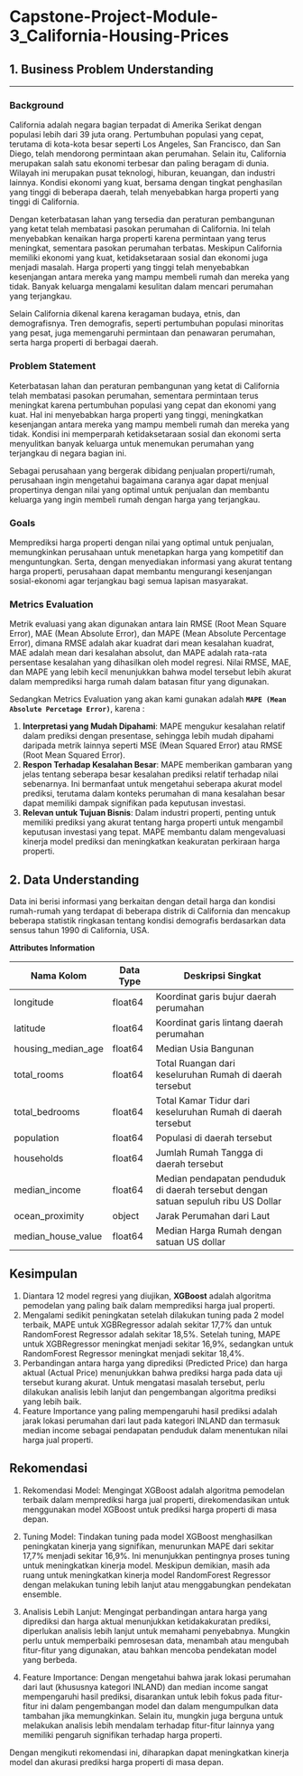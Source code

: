 # Capstone-Project-Module-3_California-Housing-Prices

## **1. Business Problem Understanding**
---

### **Background**
California adalah negara bagian terpadat di Amerika Serikat dengan populasi lebih dari 39 juta orang. Pertumbuhan populasi yang cepat, terutama di kota-kota besar seperti Los Angeles, San Francisco, dan San Diego, telah mendorong permintaan akan perumahan.  Selain itu, California merupakan salah satu ekonomi terbesar dan paling beragam di dunia. Wilayah ini merupakan pusat teknologi, hiburan, keuangan, dan industri lainnya. Kondisi ekonomi yang kuat, bersama dengan tingkat penghasilan yang tinggi di beberapa daerah, telah menyebabkan harga properti yang tinggi di California.

Dengan keterbatasan lahan yang tersedia dan peraturan pembangunan yang ketat telah membatasi pasokan perumahan di California. Ini telah menyebabkan kenaikan harga properti karena permintaan yang terus meningkat, sementara pasokan perumahan terbatas. Meskipun California memiliki ekonomi yang kuat, ketidaksetaraan sosial dan ekonomi juga menjadi masalah. Harga properti yang tinggi telah menyebabkan kesenjangan antara mereka yang mampu membeli rumah dan mereka yang tidak. Banyak keluarga mengalami kesulitan dalam mencari perumahan yang terjangkau.

Selain California dikenal karena keragaman budaya, etnis, dan demografisnya. Tren demografis, seperti pertumbuhan populasi minoritas yang pesat, juga memengaruhi permintaan dan penawaran perumahan, serta harga properti di berbagai daerah.

### **Problem Statement**
Keterbatasan lahan dan peraturan pembangunan yang ketat di California telah membatasi pasokan perumahan, sementara permintaan terus meningkat karena pertumbuhan populasi yang cepat dan ekonomi yang kuat. Hal ini menyebabkan harga properti yang tinggi, meningkatkan kesenjangan antara mereka yang mampu membeli rumah dan mereka yang tidak. Kondisi ini memperparah ketidaksetaraan sosial dan ekonomi serta menyulitkan banyak keluarga untuk menemukan perumahan yang terjangkau di negara bagian ini. 

Sebagai perusahaan yang bergerak dibidang penjualan properti/rumah, perusahaan ingin mengetahui bagaimana caranya agar dapat menjual propertinya dengan nilai yang optimal untuk penjualan dan membantu keluarga yang ingin membeli rumah dengan harga yang terjangkau.

### **Goals**
Memprediksi harga properti dengan nilai yang optimal untuk penjualan, memungkinkan perusahaan untuk menetapkan harga yang kompetitif dan menguntungkan. Serta, dengan menyediakan informasi yang akurat tentang harga properti, perusahaan dapat membantu mengurangi kesenjangan sosial-ekonomi agar terjangkau bagi semua lapisan masyarakat.

### **Metrics Evaluation**
Metrik evaluasi yang akan digunakan antara lain RMSE (Root Mean Square Error), MAE (Mean Absolute Error), dan MAPE (Mean Absolute Percentage Error), dimana RMSE adalah akar kuadrat dari mean kesalahan kuadrat, MAE adalah mean dari kesalahan absolut, dan MAPE adalah rata-rata persentase kesalahan yang dihasilkan oleh model regresi. Nilai RMSE, MAE, dan MAPE yang lebih kecil menunjukkan bahwa model tersebut lebih akurat dalam memprediksi harga rumah dalam batasan fitur yang digunakan.

Sedangkan Metrics Evaluation yang akan kami gunakan adalah **`MAPE (Mean Absolute Percetage Error)`**, karena :

1. **Interpretasi yang Mudah Dipahami**: MAPE mengukur kesalahan relatif dalam prediksi dengan presentase, sehingga lebih mudah dipahami daripada metrik lainnya seperti MSE (Mean Squared Error) atau RMSE (Root Mean Squared Error).
2. **Respon Terhadap Kesalahan Besar**: MAPE memberikan gambaran yang jelas tentang seberapa besar kesalahan prediksi relatif terhadap nilai sebenarnya. Ini bermanfaat untuk mengetahui seberapa akurat model prediksi, terutama dalam konteks perumahan di mana kesalahan besar dapat memiliki dampak signifikan pada keputusan investasi.
3. **Relevan untuk Tujuan Bisnis**: Dalam industri properti, penting untuk memiliki prediksi yang akurat tentang harga properti untuk mengambil keputusan investasi yang tepat. MAPE membantu dalam mengevaluasi kinerja model prediksi dan meningkatkan keakuratan perkiraan harga properti.


## **2. Data Understanding**
Data ini berisi informasi yang berkaitan dengan detail harga dan kondisi rumah-rumah yang terdapat di beberapa distrik di California dan mencakup beberapa statistik ringkasan tentang kondisi demografis berdasarkan data sensus tahun 1990 di California, USA.

**Attributes Information**

| **Nama Kolom** | **Data Type** | **Deskripsi Singkat** |
| --- | --- | --- |
| longitude | float64 | Koordinat garis bujur daerah perumahan |
| latitude | float64 | Koordinat garis lintang daerah perumahan |
| housing_median_age | float64 | Median Usia Bangunan |
| total_rooms | float64 | Total Ruangan dari keseluruhan Rumah di daerah tersebut|
| total_bedrooms | float64 | Total Kamar Tidur dari keseluruhan Rumah di daerah tersebut|
| population | float64 | Populasi di daerah tersebut |
| households | float64 | Jumlah Rumah Tangga di daerah tersebut|
| median_income | float64 | Median pendapatan penduduk di daerah tersebut dengan satuan sepuluh ribu US Dollar |
| ocean_proximity | object  | Jarak Perumahan dari Laut |
| median_house_value | float64 | Median Harga Rumah dengan satuan US dollar |

## Kesimpulan
1. Diantara 12 model regresi yang diujikan, **XGBoost** adalah algoritma pemodelan yang paling baik dalam memprediksi harga jual properti.
2. Mengalami sedikit peningkatan setelah dilakukan tuning pada 2 model terbaik, MAPE untuk XGBRegressor adalah sekitar 17,7% dan untuk RandomForest Regressor adalah sekitar 18,5%. Setelah tuning, MAPE untuk XGBRegressor meningkat menjadi sekitar 16,9%, sedangkan untuk RandomForest Regressor meningkat menjadi sekitar 18,4%.
3. Perbandingan antara harga yang diprediksi (Predicted Price) dan harga aktual (Actual Price) menunjukkan bahwa prediksi harga pada data uji tersebut kurang akurat. Untuk mengatasi masalah tersebut, perlu dilakukan analisis lebih lanjut dan pengembangan algoritma prediksi yang lebih baik.
4. Feature Importance yang paling mempengaruhi hasil prediksi adalah jarak lokasi perumahan dari laut pada kategori INLAND dan termasuk median income sebagai pendapatan penduduk dalam menentukan nilai harga jual properti.

## Rekomendasi
1. Rekomendasi Model: Mengingat XGBoost adalah algoritma pemodelan terbaik dalam memprediksi harga jual properti, direkomendasikan untuk menggunakan model XGBoost untuk prediksi harga properti di masa depan.

2. Tuning Model: Tindakan tuning pada model XGBoost menghasilkan peningkatan kinerja yang signifikan, menurunkan MAPE dari sekitar 17,7% menjadi sekitar 16,9%. Ini menunjukkan pentingnya proses tuning untuk meningkatkan kinerja model. Meskipun demikian, masih ada ruang untuk meningkatkan kinerja model RandomForest Regressor dengan melakukan tuning lebih lanjut atau menggabungkan pendekatan ensemble.

3. Analisis Lebih Lanjut: Mengingat perbandingan antara harga yang diprediksi dan harga aktual menunjukkan ketidakakuratan prediksi, diperlukan analisis lebih lanjut untuk memahami penyebabnya. Mungkin perlu untuk memperbaiki pemrosesan data, menambah atau mengubah fitur-fitur yang digunakan, atau bahkan mencoba pendekatan model yang berbeda.

4. Feature Importance: Dengan mengetahui bahwa jarak lokasi perumahan dari laut (khususnya kategori INLAND) dan median income sangat mempengaruhi hasil prediksi, disarankan untuk lebih fokus pada fitur-fitur ini dalam pengembangan model dan dalam mengumpulkan data tambahan jika memungkinkan. Selain itu, mungkin juga berguna untuk melakukan analisis lebih mendalam terhadap fitur-fitur lainnya yang memiliki pengaruh signifikan terhadap harga properti.

Dengan mengikuti rekomendasi ini, diharapkan dapat meningkatkan kinerja model dan akurasi prediksi harga properti di masa depan.
